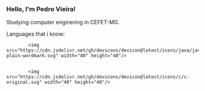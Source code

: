 ### Hello, I'm Pedro Vieira!

Studying computer enginering in CEFET-MG.

Languages that i know:

            
            <img src="https://cdn.jsdelivr.net/gh/devicons/devicon@latest/icons/java/java-plain-wordmark.svg" width="40" height="40"/>
          
            
            <img src="https://cdn.jsdelivr.net/gh/devicons/devicon@latest/icons/c/c-original.svg" width="40" height="40"/>
          
          


<!--
**PedroVieiraC/PedroVieiraC** is a ✨ _special_ ✨ repository because its `README.md` (this file) appears on your GitHub profile.

Here are some ideas to get you started:

- 🔭 I’m currently working on ...
- 🌱 I’m currently learning ...
- 👯 I’m looking to collaborate on ...
- 🤔 I’m looking for help with ...
- 💬 Ask me about ...
- 📫 How to reach me: ...
- 😄 Pronouns: ...
- ⚡ Fun fact: ...
-->
